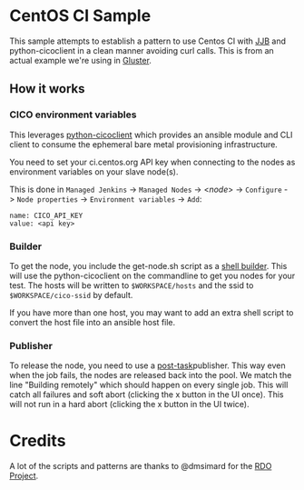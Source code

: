 # CentOS CI Sample

This sample attempts to establish a pattern to use Centos CI with [JJB][jjb]
and python-cicoclient in a clean manner avoiding curl calls. This is from an
actual example we're using in [Gluster][gluster].

## How it works
### CICO environment variables
This leverages [python-cicoclient][cico] which provides an ansible module and
CLI client to consume the ephemeral bare metal provisioning infrastructure.

You need to set your ci.centos.org API key when connecting to the nodes as
environment variables on your slave node(s).

This is done in ``Managed Jenkins`` -> ``Managed Nodes`` -> <*node*> ->
``Configure`` -> ``Node properties`` -> ``Environment variables`` -> ``Add``:

```
name: CICO_API_KEY
value: <api key>
```

### Builder
To get the node, you include the get-node.sh script as a [shell
builder][shell]. This will use the python-cicoclient on the commandline to get
you nodes for your test. The hosts will be written to `$WORKSPACE/hosts` and the
ssid to `$WORKSPACE/cico-ssid` by default.

If you have more than one host, you may want to add an extra shell script to
convert the host file into an ansible host file.

### Publisher
To release the node, you need to use a [post-task][posttask]publisher. This way
even when the job fails, the nodes are released back into the pool. We match
the line "Building remotely" which should happen on every single job. This will
catch all failures and soft abort (clicking the x button in the UI once). This
will not run in a hard abort (clicking the x button in the UI twice).

# Credits
A lot of the scripts and patterns are thanks to @dmsimard for the [RDO
Project][rdo].

[jjb]: http://docs.openstack.org/infra/jenkins-job-builder/
[gluster]: https://github.com/gluster/glusterfs-patch-acceptance-tests
[cico]: http://python-cicoclient.readthedocs.org/en/latest/
[shell]: http://docs.openstack.org/infra/jenkins-job-builder/builders.html#builders.shell
[posttask]: http://docs.openstack.org/infra/jenkins-job-builder/publishers.html#publishers.post-tasks
[rdo]: https://github.com/rdo-infra/ci-config
